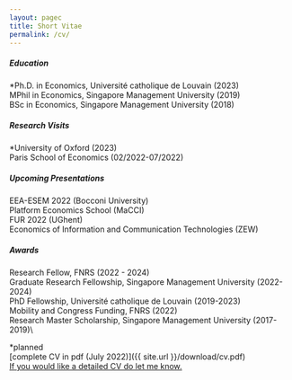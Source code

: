 ```yaml
---
layout: pagec
title: Short Vitae 
permalink: /cv/
---
```


##### Education
*Ph.D. in Economics, Université catholique de Louvain (2023)\
MPhil in Economics, Singapore Management University (2019)\
BSc in Economics, Singapore Management University (2018)

##### Research Visits
*University of Oxford (2023)\
Paris School of Economics (02/2022-07/2022)

##### Upcoming Presentations 
EEA-ESEM 2022 (Bocconi University)\
Platform Economics School (MaCCI)\
FUR 2022 (UGhent)\
Economics of Information and Communication Technologies (ZEW)

##### Awards
Research Fellow, FNRS (2022 - 2024)\
Graduate Research Fellowship, Singapore Management University (2022-2024)\
PhD Fellowship, Université catholique de Louvain (2019-2023)\
Mobility and Congress Funding, FNRS (2022)\
Research Master Scholarship, Singapore Management University (2017-2019)\

*planned\
[complete CV in pdf (July 2022)]({{ site.url }}/download/cv.pdf)\
[If you would like a detailed CV do let me know.](mailto:hello@robin-ng.com)



